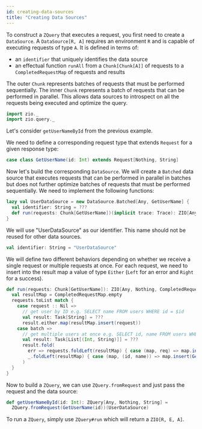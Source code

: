 ```yaml
---
id: creating-data-sources
title: "Creating Data Sources"
---
```


To construct a `ZQuery` that executes a request, you first need to create a `DataSource`. A `DataSource[R, A]` requires an environment `R` and is capable of executing requests of type `A`. It is defined in terms of:

- an `identifier` that uniquely identifies the data source
- an effectual function `runAll` from a `Chunk[Chunk[A]]` of requests to a `CompletedRequestMap` of requests and results

The outer `Chunk` represents batches of requests that must be performed sequentially. The inner `Chunk` represents a batch of requests that can be performed in parallel. This allows data sources to introspect on all the requests being executed and optimize the query.

```scala mdoc:invisible
import zio._
import zio.query._
```

Let's consider `getUserNameById` from the previous example.

We need to define a corresponding request type that extends `Request` for a given response type:

```scala mdoc:silent
case class GetUserName(id: Int) extends Request[Nothing, String]
```

Now let's build the corresponding `DataSource`. We will create a `Batched` data source that executes requests that can be performed in parallel in batches but does not further optimize batches of requests that must be performed sequentially. We need to implement the following functions:

```scala mdoc:silent
lazy val UserDataSource = new DataSource.Batched[Any, GetUserName] {
  val identifier: String = ???
  def run(requests: Chunk[GetUserName])(implicit trace: Trace): ZIO[Any, Nothing, CompletedRequestMap] = ???
}
```

We will use "UserDataSource" as our identifier. This name should not be reused for other data sources.

```scala mdoc:silent
val identifier: String = "UserDataSource"
```

We will define two different behaviors depending on whether we receive a single request or multiple requests at once. For each request, we need to insert into the result map a value of type `Either` (`Left` for an error and `Right` for a success).

```scala mdoc:silent
def run(requests: Chunk[GetUserName]): ZIO[Any, Nothing, CompletedRequestMap] = {
  val resultMap = CompletedRequestMap.empty
  requests.toList match {
    case request :: Nil =>
      // get user by ID e.g. SELECT name FROM users WHERE id = $id
      val result: Task[String] = ???
      result.either.map(resultMap.insert(request))
    case batch =>
      // get multiple users at once e.g. SELECT id, name FROM users WHERE id IN ($ids)
      val result: Task[List[(Int, String)]] = ???
      result.fold(
        err => requests.foldLeft(resultMap) { case (map, req) => map.insert(req)(Left(err)) },
        _.foldLeft(resultMap) { case (map, (id, name)) => map.insert(GetUserName(id))(Right(name)) }
      )
  }
}
```

Now to build a `ZQuery`, we can use `ZQuery.fromRequest` and just pass the request and the data source:

```scala mdoc:silent
def getUserNameById(id: Int): ZQuery[Any, Nothing, String] =
  ZQuery.fromRequest(GetUserName(id))(UserDataSource)
```

To run a `ZQuery`, simply use `ZQuery#run` which will return a `ZIO[R, E, A]`.